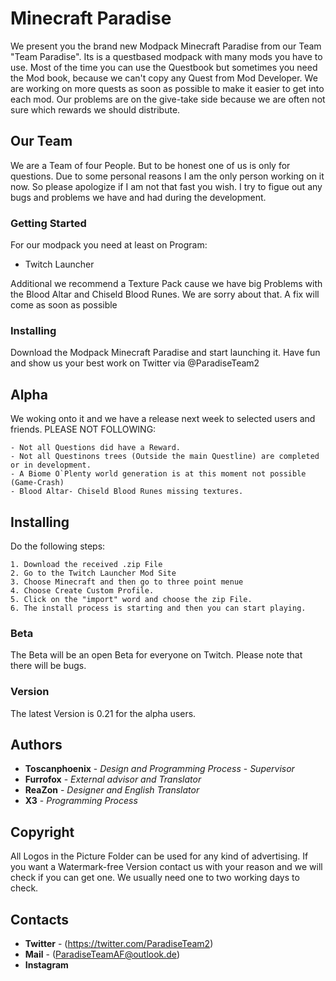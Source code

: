 # Minecraft Paradise
We present you the brand new Modpack Minecraft Paradise from our Team "Team Paradise". Its is a questbased modpack with many mods you have to use. Most of the time you can use the Questbook but sometimes you need the Mod book, because we can't copy any Quest from Mod Developer. We are working on more quests as soon as possible to make it easier to get into each mod. Our problems are on the give-take side because we are often not sure which rewards we should distribute.

## Our Team

We are a Team of four People. But to be honest one of us is only for questions. Due to some personal reasons I am the only person working on it now. So please apologize if I am not that fast you wish. I try to figue out any bugs and problems we have and had during the development.

### Getting Started
For our modpack you need at least on Program:
 * Twitch Launcher
 
Additional we recommend a Texture Pack cause we have big Problems with the Blood Altar and Chiseld Blood Runes. We are sorry about that. A fix will come as soon as possible

### Installing
Download the Modpack Minecraft Paradise and start launching it. Have fun and show us your best work on Twitter via @ParadiseTeam2

## Alpha

We woking onto it and we have a release next week to selected users and friends. PLEASE NOT FOLLOWING:

```
- Not all Questions did have a Reward.
- Not all Questinons trees (Outside the main Questline) are completed or in development.
- A Biome O`Plenty world generation is at this moment not possible (Game-Crash)
- Blood Altar- Chiseld Blood Runes missing textures.
```

## Installing
Do the following steps:

```
1. Download the received .zip File
2. Go to the Twitch Launcher Mod Site
3. Choose Minecraft and then go to three point menue
4. Choose Create Custom Profile.
5. Click on the "import" word and choose the zip File.
6. The install process is starting and then you can start playing.
```

### Beta

The Beta will be an open Beta for everyone on Twitch. Please note that there will be bugs.



### Version

The latest Version is 0.21 for the alpha users.

## Authors

* **Toscanphoenix** - *Design and Programming Process* - *Supervisor*
* **Furrofox**       - *External advisor and Translator* 
* **ReaZon**        - *Designer and English Translator*
* **X3**            - *Programming Process* 


## Copyright
All Logos in the Picture Folder can be used for any kind of advertising.
If you want a Watermark-free Version contact us with your reason and we will check if you can get one. 
We usually need one to two working days to check.


## Contacts

* **Twitter** -   (https://twitter.com/ParadiseTeam2)
* **Mail** -      (ParadiseTeamAF@outlook.de)
* **Instagram** 
